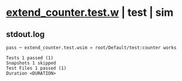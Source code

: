 # [extend_counter.test.w](../../../../../tests/valid/extend_counter.test.w) | test | sim

## stdout.log
```log
pass ─ extend_counter.test.wsim » root/Default/test:counter works

Tests 1 passed (1)
Snapshots 1 skipped
Test Files 1 passed (1)
Duration <DURATION>
```


